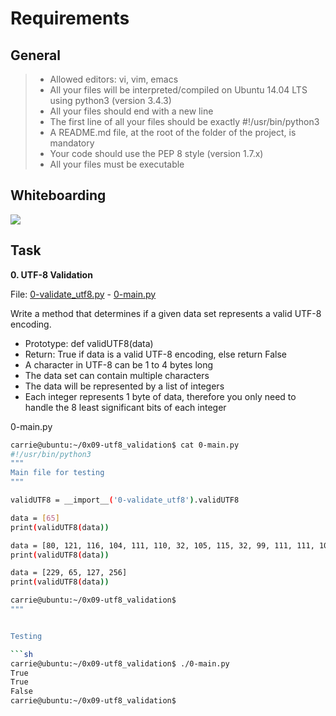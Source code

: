 # Requirements

## General

> - Allowed editors: vi, vim, emacs
> - All your files will be interpreted/compiled on Ubuntu 14.04 LTS using python3 (version 3.4.3)
> - All your files should end with a new line
> - The first line of all your files should be exactly #!/usr/bin/python3
> - A README.md file, at the root of the folder of the project, is mandatory
> - Your code should use the PEP 8 style (version 1.7.x)
> - All your files must be executable

## Whiteboarding

![](whiteboard1.jpg)

## Task

**0. UTF-8 Validation**

File: [0-validate_utf8.py](0-validate_utf8.py/) - [0-main.py](0-main.py/)

Write a method that determines if a given data set represents a valid UTF-8 encoding.

- Prototype: def validUTF8(data)
- Return: True if data is a valid UTF-8 encoding, else return False
- A character in UTF-8 can be 1 to 4 bytes long
- The data set can contain multiple characters
- The data will be represented by a list of integers
- Each integer represents 1 byte of data, therefore you only need to handle the 8 least significant bits of each integer

0-main.py

````sh
carrie@ubuntu:~/0x09-utf8_validation$ cat 0-main.py
#!/usr/bin/python3
"""
Main file for testing
"""

validUTF8 = __import__('0-validate_utf8').validUTF8

data = [65]
print(validUTF8(data))

data = [80, 121, 116, 104, 111, 110, 32, 105, 115, 32, 99, 111, 111, 108, 33]
print(validUTF8(data))

data = [229, 65, 127, 256]
print(validUTF8(data))

carrie@ubuntu:~/0x09-utf8_validation$
"""


Testing

```sh
carrie@ubuntu:~/0x09-utf8_validation$ ./0-main.py
True
True
False
carrie@ubuntu:~/0x09-utf8_validation$


````
